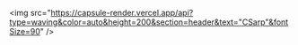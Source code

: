 <img src="https://capsule-render.vercel.app/api?type=waving&color=auto&height=200&section=header&text="CSarp"&fontSize=90" />
